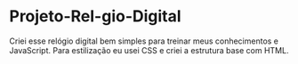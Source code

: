 # Projeto-Rel-gio-Digital
Criei esse relógio digital bem simples para treinar meus conhecimentos e JavaScript. Para estilização eu usei CSS e criei a estrutura base com HTML.
